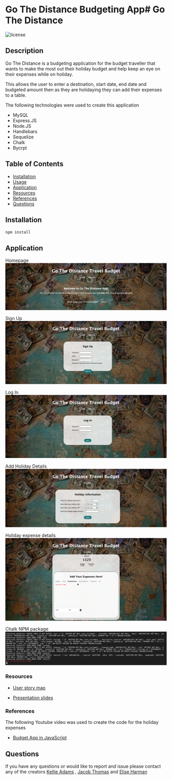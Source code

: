 # Go The Distance Budgeting App# Go The Distance

![license](https://img.shields.io/badge/License-MIT-blue.svg)

## Description

Go The Distance is a budgeting application for the budget traveller that wants to make the most out their holiday budget and help keep an eye on their expenses while on holiday.

This allows the user to enter a destination, start date, end date and budgeted amount then as they are holidaying they can add their expenses to a table.

The following technologies were used to create this application

- MySQL
- Express.JS
- Node.JS
- Handlebars
- Sequelize
- Chalk
- Bycrpt

## Table of Contents

- [Installation](#installation)
- [Usage](#usage)
- [Application](#application)
- [Resources](#resources)
- [References](#references)
- [Questions](#questions)

## Installation

```
npm install
```

## Application

Homepage
![Homepage](public/images/landingpage.png)

Sign Up
![Sign Up](public/images/signup.png)

Log In
![Log In](public/images/login.png)

Add Holiday Details
![Add Holiday Details](public/images/holidayinfo.png)

Holiday expense details
![Create holiday details](public/images/expense.png)

Chalk NPM package
![Chalk NPM package](public/images/Chalk.png)

### Resources

- [User story map](https://miro.com/app/board/o9J_lK4fXWo=/)

- [Presentation slides](https://docs.google.com/presentation/d/1Q0ZsjC-rNou6aM7Jb8ilbUmEwDwoUqzMH1R82ahSjQ8/edit?usp=sharing)

### References

The following Youtube video was used to create the code for the holiday expenses

- [Budget App in JavaScript](https://www.youtube.com/watch?v=SQbCwfGC7EM)

## Questions

If you have any questions or would like to report and issue please contact any of the creators [Kellie Adams](https://github.com/Kel03-byte) , [Jacob Thomas](https://github.com/JacobxThomas) and [Elise Harman](https://github.com/harmane4)
